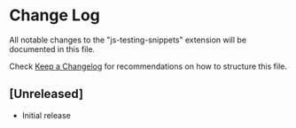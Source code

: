 # Change Log

All notable changes to the "js-testing-snippets" extension will be documented in this file.

Check [Keep a Changelog](http://keepachangelog.com/) for recommendations on how to structure this file.

## [Unreleased]

* Initial release

